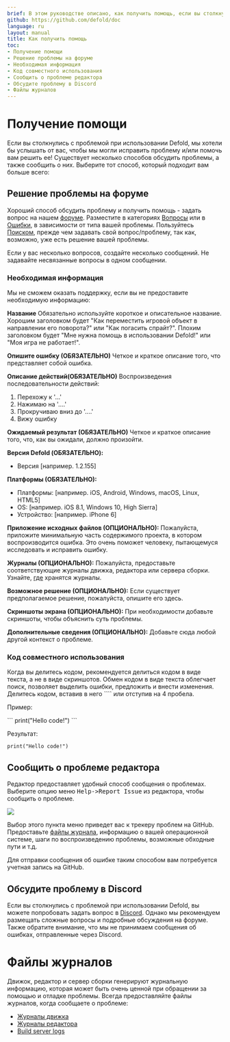 ```yaml
---
brief: В этом руководстве описано, как получить помощь, если вы столкнулись с проблемой при использовании Defold.
github: https://github.com/defold/doc
language: ru
layout: manual
title: Как получить помощь
toc:
- Получение помощи
- Решение проблемы на форуме
- Необходимая информация
- Код совместного использования
- Сообщить о проблеме редактора
- Обсудите проблему в Discord
- Файлы журналов
---
```


# Получение помощи

Если вы столкнулись с проблемой при использовании Defold, мы хотели бы услышать от вас, чтобы мы могли исправить проблему и/или помочь вам решить ее! Существует несколько способов обсудить проблемы, а также сообщить о них. Выберите тот способ, который подходит вам больше всего:

## Решение проблемы на форуме

Хороший способ обсудить проблему и получить помощь - задать вопрос на нашем [форуме](https://forum.defold.com). Разместите в категориях [Вопросы](https://forum.defold.com/c/questions) или в [Ошибки](https://forum.defold.com/c/bugs), в зависимости от типа вашей проблемы. Пользуйтесь [Поиском](https://forum.defold.com/search), прежде чем задавать свой вопрос/проблему, так как, возможно, уже есть решение вашей проблемы.

Если у вас несколько вопросов, создайте несколько сообщений. Не задавайте несвязанные вопросы в одном сообщении.

### Необходимая информация
Мы не сможем оказать поддержку, если вы не предоставите необходимую информацию:

**Название**
Обязательно используйте короткое и описательное название. Хорошим заголовком будет "Как переместить игровой объект в направлении его поворота?" или "Как погасить спрайт?". Плохим заголовком будет "Мне нужна помощь в использовании Defold!" или "Моя игра не работает!".

**Опишите ошибку (ОБЯЗАТЕЛЬНО)**
Четкое и краткое описание того, что представляет собой ошибка.

**Описание действий(ОБЯЗАТЕЛЬНО)**
Воспроизведения последовательности действий:
1. Перехожу к '...'
2. Нажимаю на '....'
3. Прокручиваю вниз до '....'
4. Вижу ошибку

**Ожидаемый результат (ОБЯЗАТЕЛЬНО)**
Четкое и краткое описание того, что, как вы ожидали, должно произойти.

**Версия Defold (ОБЯЗАТЕЛЬНО):**
  - Версия [например. 1.2.155]

**Платформы (ОБЯЗАТЕЛЬНО):**
 - Платформы: [например. iOS, Android, Windows, macOS, Linux, HTML5]
 - OS: [например. iOS 8.1, Windows 10, High Sierra]
 - Устройство: [например. iPhone 6]

**Приложение исходных файлов (ОПЦИОНАЛЬНО):**
Пожалуйста, приложите минимальную часть содержимого проекта, в котором воспроизводится ошибка. Это очень поможет человеку, пытающемуся исследовать и исправить ошибку.

**Журналы (ОПЦИОНАЛЬНО):**
Пожалуйста, предоставьте соответствующие журналы движка, редактора или сервера сборки. Узнайте, [где](#log-files) хранятся журналы.

**Возможное решение (ОПЦИОНАЛЬНО):**
Если существует предполагаемое решение, пожалуйста, опишите его здесь.

**Скриншоты экрана (ОПЦИОНАЛЬНО):**
При необходимости добавьте скриншоты, чтобы объяснить суть проблемы.

**Дополнительные сведения (ОПЦИОНАЛЬНО):**
Добавьте сюда любой другой контекст о проблеме.


### Код совместного использования
Когда вы делитесь кодом, рекомендуется делиться кодом в виде текста, а не в виде скриншотов. Обмен кодом в виде текста облегчает поиск, позволяет выделить ошибки, предложить и внести изменения. Делитесь кодом, вставив в него \`\`\`\` или отступив на 4 пробела.

Пример:

\`\`\`
print("Hello code!")
\`\`\`

Результат:

```
print("Hello code!")
```


## Сообщить о проблеме редактора

Редактор предоставляет удобный способ сообщения о проблемах. Выберите опцию меню <kbd>Help->Report Issue</kbd> из редактора, чтобы сообщить о проблеме.

![](/manuals/images/getting_help/report_issue.png)

Выбор этого пункта меню приведет вас к трекеру проблем на GitHub. Предоставьте [файлы журнала](#log-files), информацию о вашей операционной системе, шаги по воспроизведению проблемы, возможные обходные пути и т.д.

<div class='sidenote' markdown='1'>
Для отправки сообщения об ошибке таким способом вам потребуется учетная запись на GitHub.
</div>


## Обсудите проблему в Discord

Если вы столкнулись с проблемой при использовании Defold, вы можете попробовать задать вопрос в [Discord](https://www.defold.com/discord/). Однако мы рекомендуем размещать сложные вопросы и подробные обсуждения на форуме. Также обратите внимание, что мы не принимаем сообщения об ошибках, отправленные через Discord.


# Файлы журналов

Движок, редактор и сервер сборки генерируют журнальную информацию, которая может быть очень ценной при обращении за помощью и отладке проблемы. Всегда предоставляйте файлы журналов, когда сообщаете о проблеме:

* [Журналы движка](/ru/manuals/debugging-game-and-system-logs)
* [Журналы редактора](/ru/manuals/editor#editor-logs)
* [Build server logs](/ru/manuals/extensions#build-server-logs)